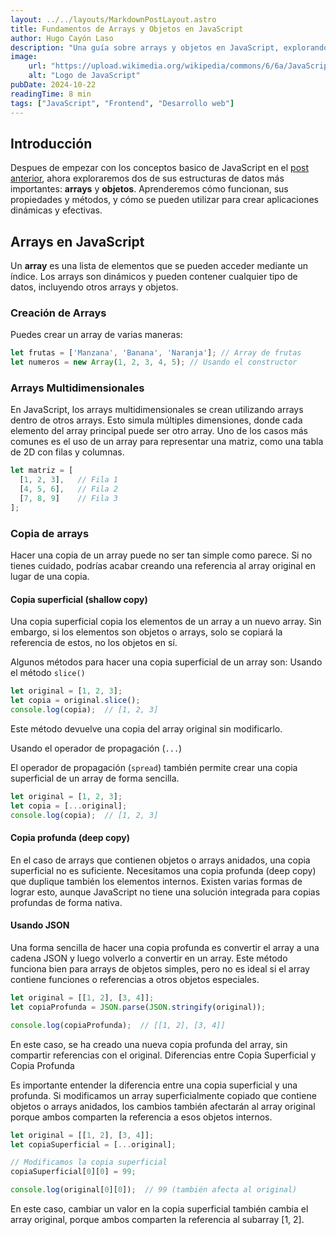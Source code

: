 ```yaml
---
layout: ../../layouts/MarkdownPostLayout.astro
title: Fundamentos de Arrays y Objetos en JavaScript
author: Hugo Cayón Laso
description: "Una guía sobre arrays y objetos en JavaScript, explorando sus propiedades, métodos y ejemplos prácticos."
image:
    url: "https://upload.wikimedia.org/wikipedia/commons/6/6a/JavaScript-logo.png"
    alt: "Logo de JavaScript"
pubDate: 2024-10-22
readingTime: 8 min
tags: ["JavaScript", "Frontend", "Desarrollo web"]
---
```


## Introducción

Despues de empezar con los conceptos basico de JavaScript en el [post anterior](post-5), ahora exploraremos dos de sus estructuras de datos más importantes: **arrays** y **objetos**. Aprenderemos cómo funcionan, sus propiedades y métodos, y cómo se pueden utilizar para crear aplicaciones dinámicas y efectivas.

## Arrays en JavaScript

Un **array** es una lista de elementos que se pueden acceder mediante un índice. Los arrays son dinámicos y pueden contener cualquier tipo de datos, incluyendo otros arrays y objetos.

### Creación de Arrays

Puedes crear un array de varias maneras:

```js
let frutas = ['Manzana', 'Banana', 'Naranja']; // Array de frutas
let numeros = new Array(1, 2, 3, 4, 5); // Usando el constructor
```

### Arrays Multidimensionales

En JavaScript, los arrays multidimensionales se crean utilizando arrays dentro de otros arrays. Esto simula múltiples dimensiones, donde cada elemento del array principal puede ser otro array. Uno de los casos más comunes es el uso de un array para representar una matriz, como una tabla de 2D con filas y columnas.

```js
let matriz = [
  [1, 2, 3],   // Fila 1
  [4, 5, 6],   // Fila 2
  [7, 8, 9]    // Fila 3
];
```

### Copia de arrays

Hacer una copia de un array puede no ser tan simple como parece. Si no tienes cuidado, podrías acabar creando una referencia al array original en lugar de una copia. 

#### Copia superficial (shallow copy)

Una copia superficial copia los elementos de un array a un nuevo array. Sin embargo, si los elementos son objetos o arrays, solo se copiará la referencia de estos, no los objetos en sí.

Algunos métodos para hacer una copia superficial de un array son:
Usando el método `slice()`

```js
let original = [1, 2, 3];
let copia = original.slice();
console.log(copia);  // [1, 2, 3]
``` 

Este método devuelve una copia del array original sin modificarlo.

Usando el operador de propagación (`...`)

El operador de propagación (`spread`) también permite crear una copia superficial de un array de forma sencilla.

```js
let original = [1, 2, 3];
let copia = [...original];
console.log(copia);  // [1, 2, 3]
```

#### Copia profunda (deep copy)

En el caso de arrays que contienen objetos o arrays anidados, una copia superficial no es suficiente. Necesitamos una copia profunda (deep copy) que duplique también los elementos internos. Existen varias formas de lograr esto, aunque JavaScript no tiene una solución integrada para copias profundas de forma nativa.

#### Usando JSON

Una forma sencilla de hacer una copia profunda es convertir el array a una cadena JSON y luego volverlo a convertir en un array. Este método funciona bien para arrays de objetos simples, pero no es ideal si el array contiene funciones o referencias a otros objetos especiales.

```js
let original = [[1, 2], [3, 4]];
let copiaProfunda = JSON.parse(JSON.stringify(original));

console.log(copiaProfunda);  // [[1, 2], [3, 4]]
``` 

En este caso, se ha creado una nueva copia profunda del array, sin compartir referencias con el original.
Diferencias entre Copia Superficial y Copia Profunda

Es importante entender la diferencia entre una copia superficial y una profunda. Si modificamos un array superficialmente copiado que contiene objetos o arrays anidados, los cambios también afectarán al array original porque ambos comparten la referencia a esos objetos internos.

```js
let original = [[1, 2], [3, 4]];
let copiaSuperficial = [...original];

// Modificamos la copia superficial
copiaSuperficial[0][0] = 99;

console.log(original[0][0]);  // 99 (también afecta al original)
```

En este caso, cambiar un valor en la copia superficial también cambia el array original, porque ambos comparten la referencia al subarray [1, 2].